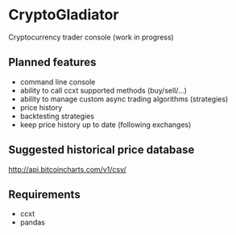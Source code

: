 
CryptoGladiator
=================

Cryptocurrency trader console
(work in progress)

Planned features
-------------------
* command line console
* ability to call ccxt supported methods (buy/sell/...)
* ability to manage custom async trading algorithms (strategies)
* price history
* backtesting strategies
* keep price history up to date (following exchanges)

Suggested historical price database
----------------

http://api.bitcoincharts.com/v1/csv/


Requirements
---------------
* ccxt
* pandas

